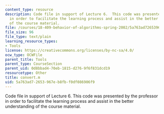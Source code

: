 ```yaml
---
content_type: resource
description: Code file in support of Lecture 6.  This code was presented by the professor
  in order to facilitate the learning process and assist in the better understanding
  of the course material.
file: /courses/18-409-behavior-of-algorithms-spring-2002/5a763ad72653967eb8fbf0df086906f9_convert.m
file_size: 96
file_type: text/plain
learning_resource_types:
- Tools
license: https://creativecommons.org/licenses/by-nc-sa/4.0/
ocw_type: OCWFile
parent_title: Tools
parent_type: CourseSection
parent_uid: 0d8bbad4-70eb-1815-d276-9f6f831dcd19
resourcetype: Other
title: convert.m
uid: 5a763ad7-2653-967e-b8fb-f0df086906f9
---
```

Code file in support of Lecture 6.  This code was presented by the professor in order to facilitate the learning process and assist in the better understanding of the course material.